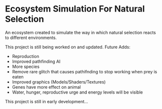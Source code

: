 # Ecosystem Simulation For Natural Selection
 An ecosystem created to simulate the way in which natural selection reacts to different environments.

This project is still being worked on and updated.
Future Adds:
- Reproduction
- Improved pathfinding AI
- More species
- Remove rare glitch that causes pathifnding to stop working when prey is eaten
- Improved graphics (Models/Shaders/Textures)
- Genes have more effect on animal
- Water, hunger, reproductive urge and energy levels will be visible

This project is still in early development...
